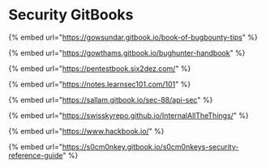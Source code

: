 # Security GitBooks

{% embed url="https://gowsundar.gitbook.io/book-of-bugbounty-tips" %}

{% embed url="https://gowthams.gitbook.io/bughunter-handbook" %}

{% embed url="https://pentestbook.six2dez.com/" %}

{% embed url="https://notes.learnsec101.com/101" %}

{% embed url="https://sallam.gitbook.io/sec-88/api-sec" %}

{% embed url="https://swisskyrepo.github.io/InternalAllTheThings/" %}

{% embed url="https://www.hackbook.io/" %}

{% embed url="https://s0cm0nkey.gitbook.io/s0cm0nkeys-security-reference-guide" %}
